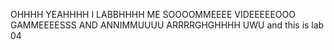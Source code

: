 OHHHH YEAHHHH I LABBHHHH ME SOOOOMMEEEE VIDEEEEEOOO GAMMEEEESSS AND ANNIMMUUUU ARRRRGHGHHHH UWU and this is lab 04





